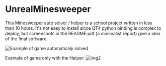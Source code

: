# UnrealMinesweeper

This Minesweeper auto solver / helper is a school project written in less than 10 hours.
It's not easy to install since QT4 python binding is complex to deploy, but screenshots in the README.pdf (a minimalist report) give a idea of the final software.

![Example of game automaticaly solved](http://imgur.com/M5DqspZl.png)

Example of game only with the Helper:
![img2](http://i.imgur.com/KHdKXNh.png)
